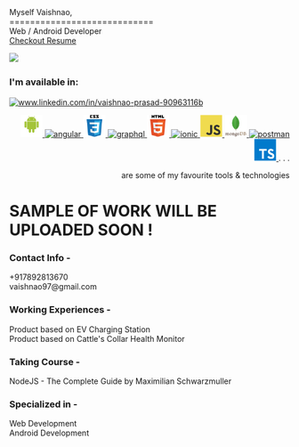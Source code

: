 <div align="left"> Myself Vaishnao, </div>
============================

<div align="left"> Web / Android Developer </div>
<div align="left">
  <a href="https://docs.google.com/document/d/e/2PACX-1vSCZVQDxNndVKnS1GG58dNtaC-C7EOfH0jymEkE9Nbvu2WqXA25BDULk_RpXA1gmvui3_ALXH-WRSuc/pub">
  <label>Checkout Resume</label>
  </a>
</div>

<a href="https://www.linkedin.com/in/vaishnao-prasad-90963116b?lipi=urn%3Ali%3Apage%3Ad_flagship3_profile_view_base_contact_details%3B7VuykM38QCiH54raBLKMEA%3D%3D"><img
src="https://raw.githubusercontent.com/rahuldkjain/github-profile-readme-generator/master/src/images/icons/Social/linked-in-alt.svg"
/></a><a href="https://www.github.com/vaishnaoprasad" target="_blank" rel="noreferrer"><img
src="" /></a>

<h3 align="left">I'm available in:</h3>
<p align="left">
<a href="https://www.linkedin.com/in/vaishnao-prasad-90963116b?lipi=urn%3Ali%3Apage%3Ad_flagship3_profile_view_base_contact_details%3B7VuykM38QCiH54raBLKMEA%3D%3D" target="blank"><img align="center" src="https://raw.githubusercontent.com/rahuldkjain/github-profile-readme-generator/master/src/images/icons/Social/linked-in-alt.svg" alt="www.linkedin.com/in/vaishnao-prasad-90963116b" height="30" width="40" /></a>

<p align="right"> <a href="https://developer.android.com" target="_blank" rel="noreferrer"> <img src="https://raw.githubusercontent.com/devicons/devicon/master/icons/android/android-original-wordmark.svg" alt="android" width="40" height="40"/> </a> <a href="https://angular.io" target="_blank" rel="noreferrer"> <img src="https://angular.io/assets/images/logos/angular/angular.svg" alt="angular" width="40" height="40"/> </a> <a href="https://www.w3schools.com/css/" target="_blank" rel="noreferrer"> <img src="https://raw.githubusercontent.com/devicons/devicon/master/icons/css3/css3-original-wordmark.svg" alt="css3" width="40" height="40"/> </a> <a href="https://graphql.org" target="_blank" rel="noreferrer"> <img src="https://www.vectorlogo.zone/logos/graphql/graphql-icon.svg" alt="graphql" width="40" height="40"/> </a> <a href="https://www.w3.org/html/" target="_blank" rel="noreferrer"> <img src="https://raw.githubusercontent.com/devicons/devicon/master/icons/html5/html5-original-wordmark.svg" alt="html5" width="40" height="40"/> </a> <a href="https://ionicframework.com" target="_blank" rel="noreferrer"> <img src="https://upload.wikimedia.org/wikipedia/commons/d/d1/Ionic_Logo.svg" alt="ionic" width="40" height="40"/> </a> <a href="https://developer.mozilla.org/en-US/docs/Web/JavaScript" target="_blank" rel="noreferrer"> <img src="https://raw.githubusercontent.com/devicons/devicon/master/icons/javascript/javascript-original.svg" alt="javascript" width="40" height="40"/> </a> <a href="https://www.mongodb.com/" target="_blank" rel="noreferrer"> <img src="https://raw.githubusercontent.com/devicons/devicon/master/icons/mongodb/mongodb-original-wordmark.svg" alt="mongodb" width="40" height="40"/> </a> <a href="https://postman.com" target="_blank" rel="noreferrer"> <img src="https://www.vectorlogo.zone/logos/getpostman/getpostman-icon.svg" alt="postman" width="40" height="40"/> </a> <a href="https://www.typescriptlang.org/" target="_blank" rel="noreferrer"> <img src="https://raw.githubusercontent.com/devicons/devicon/master/icons/typescript/typescript-original.svg" alt="typescript" width="40" height="40"/> </a> . . . </p>
<p align="right">are some of my favourite tools & technologies</p>

<h1>SAMPLE OF WORK WILL BE UPLOADED SOON !</h1>

<div>
  <h3>Contact Info -</h3> 
  <div>+917892813670</div> 
  <div>vaishnao97@gmail.com</div>
</div>

<div>
  <h3>Working Experiences -</h3> 
  <div>Product based on EV Charging Station</div> 
  <div>Product based on Cattle's Collar Health Monitor</div>
</div>

<div>
  <h3>Taking Course -</h3> 
  <div>NodeJS - The Complete Guide by Maximilian Schwarzmuller</div>
</div>

<div>
  <h3>Specialized in -</h3> 
  <div>Web Development</div>
  <div>Android Development</div>
</div>
